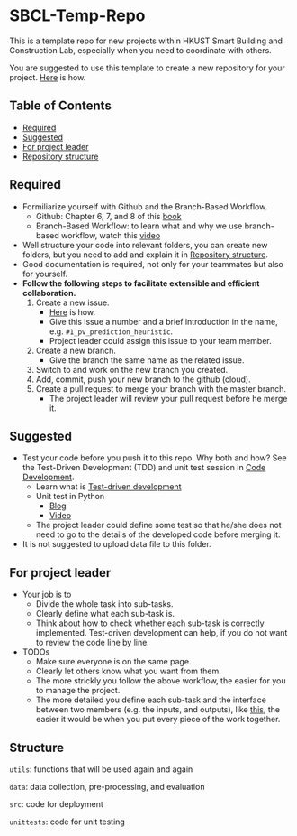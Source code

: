 # SBCL-Temp-Repo
This is a template repo for new projects within HKUST Smart Building and Construction Lab, especially when you need to coordinate with others.  

You are suggested to use this template to create a new repository for your project. [Here](https://docs.github.com/en/repositories/creating-and-managing-repositories/creating-a-repository-from-a-template) is how.

## Table of Contents

- [Required](#required)
- [Suggested](#suggested)
- [For project leader](#for-project-leader)
- [Repository structure](#structure)

## Required

- Formiliarize yourself with Github and the Branch-Based Workflow.
    - Github: Chapter 6, 7, and 8 of this [book](https://third-bit.com/py-rse/git-cmdline.html)
    - Branch-Based Workflow: to learn what and why we use branch-based workflow, watch this [video](https://www.youtube.com/watch?v=gW6dFpTMk8s)
- Well structure your code into relevant folders, you can create new folders, but you need to add and explain it in [Repository structure](#structure).
- Good documentation is required, not only for your teammates but also for yourself.
- **Follow the following steps to facilitate extensible and efficient collaboration.**
    1. Create a new issue. 
        - [Here](https://docs.github.com/en/issues/tracking-your-work-with-issues/using-issues/creating-an-issue) is how.
        - Give this issue a number and a brief introduction in the name, e.g. `#1_pv_prediction_heuristic`. 
        - Project leader could assign this issue to your team member.
    2. Create a new branch.
        - Give the branch the same name as the related issue.
    3. Switch to and work on the new branch you created.
    4. Add, commit, push your new branch to the github (cloud).
    5. Create a pull request to merge your branch with the master branch.
        - The project leader will review your pull request before he merge it.

## Suggested

- Test your code before you push it to this repo. Why both and how? See the Test-Driven Development (TDD) and unit test session in [Code Development](#code-development).
    - Learn what is [Test-driven development](https://www.xenonstack.com/blog/test-driven-development-python)
    - Unit test in Python
        - [Blog](https://machinelearningmastery.com/a-gentle-introduction-to-unit-testing-in-python/)
        - [Video](https://www.youtube.com/watch?v=6tNS--WetLI)
    - The project leader could define some test so that he/she does not need to go to the details of the developed code before merging it.
- It is not suggested to upload data file to this folder.

## For project leader

- Your job is to 
    - Divide the whole task into sub-tasks.
    - Clearly define what each sub-task is.
    - Think about how to check whether each sub-task is correctly implemented. Test-driven development can help, if you do not want to review the code line by line.
- TODOs
    - Make sure everyone is on the same page.
    - Clearly let others know what you want from them.
    - The more strickly you follow the above workflow, the easier for you to manage the project.
    - The more detailed you define each sub-task and the interface between two members (e.g. the inputs, and outputs), like [this](/utils/gradientDescent.py), the easier it would be when you put every piece of the work together.

## Structure

``utils``: functions that will be used again and again

``data``: data collection, pre-processing, and evaluation

``src``: code for deployment

``unittests``: code for unit testing